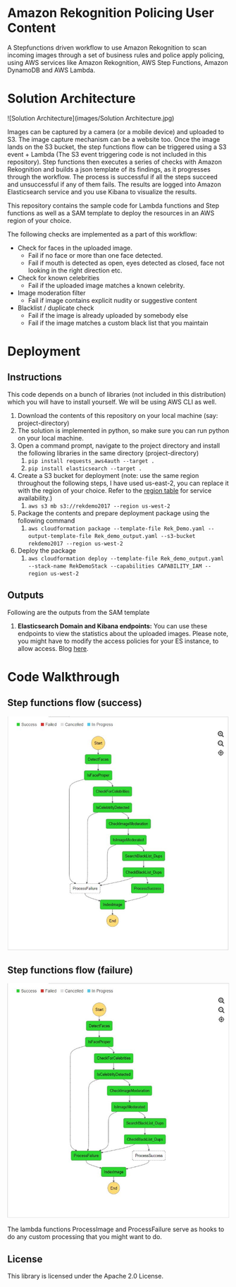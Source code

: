 # Amazon Rekognition Policing User Content

A Stepfunctions driven workflow to use Amazon Rekognition to scan incoming images through a set of business rules and police apply policing, using AWS services like Amazon Rekognition, AWS Step Functions, Amazon DynamoDB and AWS Lambda. 

# Solution Architecture

![Solution Architecture](images/Solution Architecture.jpg)

Images can be captured by a camera (or a mobile device) and uploaded to S3. The image capture mechanism can be a website too. Once the image lands on the S3 bucket, the step functions flow can be triggered using a S3 event + Lambda (The S3 event triggering code is not included in this repository).
Step functions then executes a series of checks with Amazon Rekognition and builds a json template of its findings, as it progresses through the workflow. The process is successful if all the steps succeed and unsuccessful if any of them fails. The results are logged into Amazon Elasticsearch service and you use Kibana to visualize the results.

This repository contains the sample code for Lambda functions and Step functions as well as a SAM template to deploy the resources in an AWS region of your choice.

The following checks are implemented as a part of this workflow:
* Check for faces in the uploaded image. 
    * Fail if no face or more than one face detected.
    * Fail if mouth is detected as open, eyes detected as closed, face not looking in the right direction etc.
* Check for known celebrities
    * Fail if the uploaded image matches a known celebrity.
* Image moderation filter
    * Fail if image contains explicit nudity or suggestive content 
* Blacklist / duplicate check
    * Fail if the image is already uploaded by somebody else
    * Fail if the image matches a custom black list that you maintain

# Deployment 

## Instructions
This code depends on a bunch of libraries (not included in this distribution) which you will have to install yourself. We will be using AWS CLI as well.

1. Download the contents of this repository on your local machine (say: project-directory)
2. The solution is implemented in python, so make sure you can run python on your local machine.
3. Open a command prompt, navigate to the project directory and install the following libraries in the same directory (project-directory)
    1. ```pip install requests_aws4auth --target .```
    2. ```pip install elasticsearch --target .```
4. Create a S3 bucket for deployment (note: use the same region throughout the following steps, I have used us-east-2, you can replace it with the region of your choice. Refer to the [region table](https://aws.amazon.com/about-aws/global-infrastructure/regional-product-services/) for service availability.)
    1. ```aws s3 mb s3://rekdemo2017 --region us-west-2```
5. Package the contents and prepare deployment package using the following command
    1. ```aws cloudformation package --template-file Rek_Demo.yaml --output-template-file Rek_demo_output.yaml --s3-bucket rekdemo2017 --region us-west-2```
6. Deploy the package
    1. ```aws cloudformation deploy --template-file Rek_demo_output.yaml --stack-name RekDemoStack --capabilities CAPABILITY_IAM --region us-west-2```


## Outputs
Following are the outputs from the SAM template

1. **Elasticsearch Domain and Kibana endpoints:** You can use these endpoints to view the statistics about the uploaded images. Please note, you might have to modify the access policies for your ES instance, to allow access. Blog [here](https://aws.amazon.com/blogs/database/set-access-control-for-amazon-elasticsearch-service/).

# Code Walkthrough



## Step functions flow (success)

![Step Functions flow](images/StepFunctions.jpg)

## Step functions flow (failure)

![Step Functions flow](images/StepFunctions_Failure.jpg)

The lambda functions ProcessImage and ProcessFailure serve as hooks to do any custom processing that you might want to do.

## License

This library is licensed under the Apache 2.0 License. 
